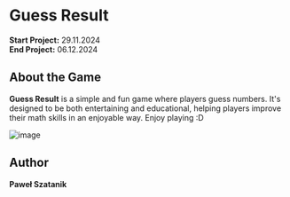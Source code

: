 # Guess Result
**Start Project:** 29.11.2024  
**End Project:** 06.12.2024  

## About the Game
**Guess Result** is a simple and fun game where players guess numbers. It's designed to be both entertaining and educational, helping players improve their math skills in an enjoyable way. Enjoy playing :D

![image](https://github.com/user-attachments/assets/c667df5e-b892-4672-8733-21ef982a1504)

## Author
**Paweł Szatanik**
